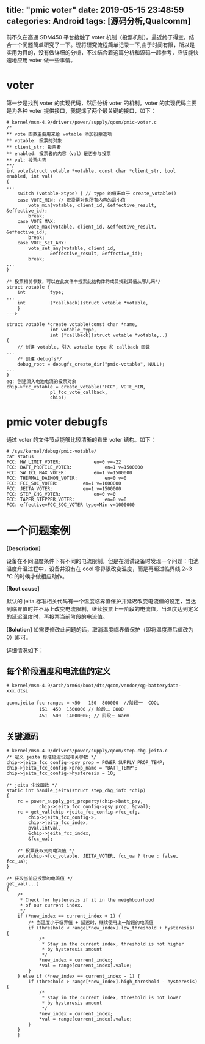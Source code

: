 title: "pmic voter"
date: 2019-05-15 23:48:59
categories: Android
tags: [源码分析,Qualcomm]
---
前不久在高通 SDM450 平台接触了 voter 机制（投票机制）。最近终于得空，结合一个问题简单研究了一下。现将研究流程简单记录一下,由于时间有限，所以是实用为目的，没有做详细的分析，不过结合着这篇分析和源码一起参考，应该能快速地应用 voter 做一些事情。

# voter
第一步是找到 voter 的实现代码，然后分析 voter 的机制。voter 的实现代码主要是为各种 voter 提供接口，我提炼了两个最关键的接口，如下：
```
# kernel/msm-4.9/drivers/power/supply/qcom/pmic-voter.c
/*
** vote 函数主要用来给 votable 添加投票选项
** votable: 投票的对象
** client_str: 投票者
** enabled: 投票者的内容（val）是否参与投票
** val: 投票内容
**/
int vote(struct votable *votable, const char *client_str, bool enabled, int val)
{
...
    switch (votable->type) { // type 的值来自于 create_votable()
	case VOTE_MIN: // 取投票对象所有内容的最小值
		vote_min(votable, client_id, &effective_result, &effective_id);
		break;
	case VOTE_MAX:
		vote_max(votable, client_id, &effective_result, &effective_id);
		break;
	case VOTE_SET_ANY:
		vote_set_any(votable, client_id,
				&effective_result, &effective_id);
		break;
...
}

/* 投票相关参数，可以在此文件中搜索此结构体的成员找到其值从哪儿来*/
struct votable {
	int			type;
...
	int			(*callback)(struct votable *votable,
	}
---> 

struct votable *create_votable(const char *name,
				int votable_type,
				int (*callback)(struct votable *votable,..)
{
    // 创建 votable, 引入 votable type 和 callback 函数
...
    /* 创建 debugfs*/
	debug_root = debugfs_create_dir("pmic-votable", NULL);
...
}
eg: 创建流入电池电流的投票对象
chip->fcc_votable = create_votable("FCC", VOTE_MIN,
				pl_fcc_vote_callback,
				chip);
```

<!--more-->
# pmic voter debugfs
通过 voter 的文件节点能够比较清晰的看出 voter 结构。如下：
```
# /sys/kernel/debug/pmic-votable/
cat status
FCC: HW_LIMIT_VOTER:			en=0 v=-22
FCC: BATT_PROFILE_VOTER:			en=1 v=1500000
FCC: SW_ICL_MAX_VOTER:			en=1 v=1500000
FCC: THERMAL_DAEMON_VOTER:			en=0 v=0
FCC: FCC_SOC_VOTER:			en=1 v=1000000
FCC: JEITA_VOTER:			en=1 v=1500000
FCC: STEP_CHG_VOTER:			en=0 v=0
FCC: TAPER_STEPPER_VOTER:			en=0 v=0
FCC: effective=FCC_SOC_VOTER type=Min v=1000000

```

# 一个问题案例
**[Description]**

设备在不同温度条件下有不同的电流限制，但是在测试设备时发现一个问题：电池温度升温过程中，设备并没有在 cool 零界限改变温度，而是再超过临界线 2~3 ℃ 的时候才做相应动作。

**[Root cause]**

默认的 jeita 标准相关代码有一个温度临界值保护并延迟改变电流值的设定，当达到临界值时并不马上改变电流限制，继续投票上一阶段的电流值，当温度达到定义的延迟温度时，再投票当前阶段的电流值。

**[Solution]**
如需要修改此问题的话，取消温度临界值保护（即将温度滞后值改为 0）即可。

详细情况如下：

## 每个阶段温度和电流值的定义
```
# kernel/msm-4.9/arch/arm64/boot/dts/qcom/vendor/qg-batterydata-xxx.dtsi

qcom,jeita-fcc-ranges = <50   150  800000  //阶段一  COOL
			151  450  1500000 // 阶段二 GOOD
			451  500  1400000>; // 阶段三 Warm
```

## 关键源码

```
# kernel/msm-4.9/drivers/power/supply/qcom/step-chg-jeita.c
/* 定义 jeita 标准延迟设定相关参数 */
chip->jeita_fcc_config->psy_prop = POWER_SUPPLY_PROP_TEMP;
chip->jeita_fcc_config->prop_name = "BATT_TEMP";
chip->jeita_fcc_config->hysteresis = 10;
	
/* jeita 生效函数 */
static int handle_jeita(struct step_chg_info *chip)
{
	rc = power_supply_get_property(chip->batt_psy,
			chip->jeita_fcc_config->psy_prop, &pval);
	rc = get_val(chip->jeita_fcc_config->fcc_cfg,
		chip->jeita_fcc_config->,
		chip->jeita_fcc_index,
		pval.intval,
		&chip->jeita_fcc_index,
		&fcc_ua);
		
	/* 投票获取到的电流值 */	
	vote(chip->fcc_votable, JEITA_VOTER, fcc_ua ? true : false, fcc_ua);
}

/* 获取当前应投票的电流值 */
get_val(...) 	
{
	/*
	 * Check for hysteresis if it in the neighbourhood
	 * of our current index.
	 */
	if (*new_index == current_index + 1) {
	    /* 当温度小于临界值 + 延迟时，继续使用上一阶段的电流值
		if (threshold < range[*new_index].low_threshold + hysteresis) {
			/*
			 * Stay in the current index, threshold is not higher
			 * by hysteresis amount
			 */
			*new_index = current_index;
			*val = range[current_index].value;
		}
	} else if (*new_index == current_index - 1) {
		if (threshold > range[*new_index].high_threshold - hysteresis) {
			/*
			 * stay in the current index, threshold is not lower
			 * by hysteresis amount
			 */
			*new_index = current_index;
			*val = range[current_index].value;
		}
	}
	}
```
